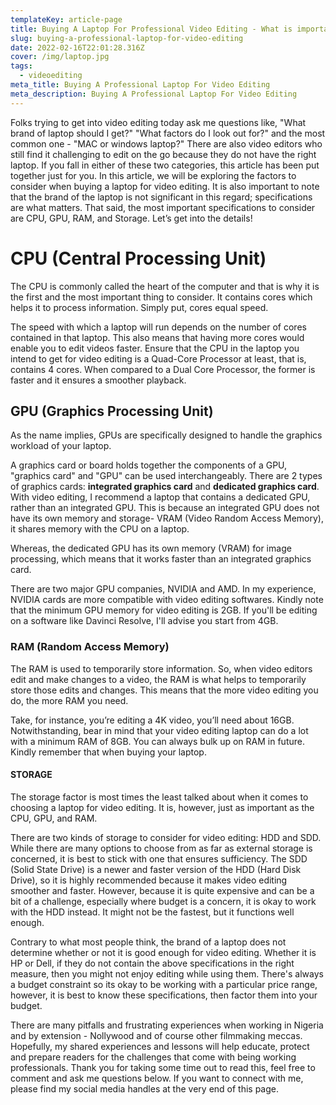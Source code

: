 ```yaml
---
templateKey: article-page
title: Buying A Laptop For Professional Video Editing - What is important?
slug: buying-a-professional-laptop-for-video-editing
date: 2022-02-16T22:01:28.316Z
cover: /img/laptop.jpg
tags:
  - videoediting
meta_title: Buying A Professional Laptop For Video Editing
meta_description: Buying A Professional Laptop For Video Editing
---
```

Folks trying to get into video editing today ask me questions like, "What brand of laptop should I get?" "What factors do I look out for?" and the most common one - "MAC or windows laptop?" There are also video editors who still find it challenging to edit on the go because they do not have the right laptop. If you fall in either of these two categories, this article has been put together just for you.
In this article, we will be exploring the factors to consider when buying a laptop for video editing. It is also important to note that the brand of the laptop is not significant in this regard; specifications are what matters. That said, the most important specifications to consider are CPU, GPU, RAM, and Storage.  Let’s get into the details!

# CPU (Central Processing Unit)

The CPU is commonly called the heart of the computer and that is why it is the first and the most important thing to consider. It contains cores which helps it to process information. Simply put, cores equal speed.

The speed with which a laptop will run depends on the number of cores contained in that laptop. This also means that having more cores would enable you to edit videos faster. Ensure that the CPU in the laptop you intend to get for video editing is a Quad-Core Processor at least, that is, contains 4 cores. When compared to a Dual Core Processor, the former is faster and it ensures a smoother playback.

## GPU (Graphics Processing Unit)

As the name implies, GPUs are specifically designed to handle the graphics workload of your laptop.

A graphics card or board holds together the components of a GPU, "graphics card" and "GPU" can be used interchangeably. There are 2 types of graphics cards: **integrated graphics card** and **dedicated graphics card**. With video editing, I recommend a laptop that contains a dedicated GPU, rather than an integrated GPU. This is because an integrated GPU does not have its own memory and storage- VRAM (Video Random Access Memory), it shares memory with the CPU on a laptop.

Whereas, the dedicated GPU has its own memory (VRAM) for image processing, which means that it works faster than an integrated graphics card.

There are two major GPU companies, NVIDIA and AMD. In my experience, NVIDIA cards are more compatible with video editing softwares. Kindly note that the minimum GPU memory for video editing is 2GB. If you'll be editing on a software like Davinci Resolve, I'll advise you start from 4GB.

### RAM (Random Access Memory)

The RAM is used to temporarily store information. So, when video editors edit and make changes to a video, the RAM is what helps to temporarily store those edits and changes. This means that the more video editing you do, the more RAM you need.

Take, for instance, you’re editing a 4K video, you’ll need about 16GB. Notwithstanding, bear in mind that your video editing laptop can do a lot with a minimum RAM of 8GB. You can always bulk up on RAM in future. 
Kindly remember that when buying your laptop.

#### STORAGE

The storage factor is most times the least talked about when it comes to choosing a laptop for video editing. It is, however, just as important as the CPU, GPU, and RAM.

There are two kinds of storage to consider for video editing: HDD and SDD. While there are many options to choose from as far as external storage is concerned, it is best to stick with one that ensures sufficiency.
The SDD (Solid State Drive) is a newer and faster version of the HDD (Hard Disk Drive), so it is highly recommended because it makes video editing smoother and faster.
However, because it is quite expensive and can be a bit of a challenge, especially where budget is a concern, it is okay to work with the HDD instead. It might not be the fastest, but it functions well enough. 

Contrary to what most people think, the brand of a laptop does not determine whether or not it is good enough for video editing. Whether it is HP or Dell, if they do not contain the above specifications in the right measure, then you might not enjoy editing while using them. There's always a budget constraint so its okay to be working with a particular price range, however, it is best to know these specifications, then factor them into your budget.

There are many pitfalls and frustrating experiences when working in Nigeria and by extension - Nollywood and of course other filmmaking meccas. Hopefully, my shared experiences and lessons will help educate, protect and prepare readers for the challenges that come with being working professionals. Thank you for taking some time out to read this, feel free to comment and ask me questions below. If you want to connect with me, please find my social media handles at the very end of this page.